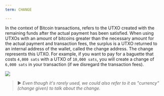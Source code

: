```yaml
---
term: CHANGE

---
```

In the context of Bitcoin transactions, refers to the UTXO created with the remaining funds after the actual payment has been satisfied. When using UTXOs with an amount of bitcoins greater than the necessary amount for the actual payment and transaction fees, the surplus is a UTXO returned to an internal address of the wallet, called the change address. The change represents this UTXO. For example, if you want to pay for a baguette that costs `4,000 sats` with a UTXO of `10,000 sats`, you will create a change of `6,000 sats` in your transaction (if we disregard the transaction fees).

![](../../dictionnaire/assets/16.webp)

> ► *Even though it's rarely used, we could also refer to it as "currency" (change given) to talk about the change.*